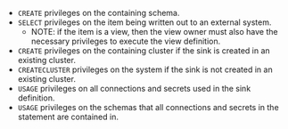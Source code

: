 - `CREATE` privileges on the containing schema.
- `SELECT` privileges on the item being written out to an external system.
  - NOTE: if the item is a view, then the view owner must also have the necessary privileges to
    execute the view definition.
- `CREATE` privileges on the containing cluster if the sink is created in an existing cluster.
- `CREATECLUSTER` privileges on the system if the sink is not created in an existing cluster.
- `USAGE` privileges on all connections and secrets used in the sink definition.
- `USAGE` privileges on the schemas that all connections and secrets in the
  statement are contained in.

